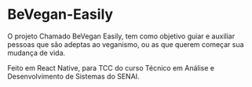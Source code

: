 # BeVegan-Easily
O projeto Chamado BeVegan Easily, tem como objetivo guiar e auxiliar pessoas que são adeptas ao veganismo, ou as que querem começar sua mudança de vida.

Feito em React Native, para TCC do curso Técnico em Análise e Desenvolvimento de Sistemas do SENAI.

